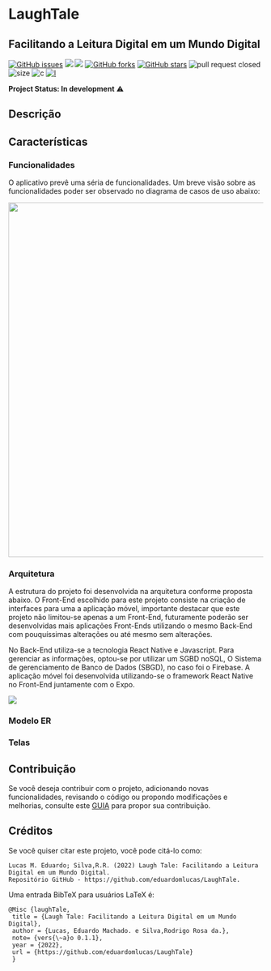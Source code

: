# LaughTale
## Facilitando a Leitura Digital em um Mundo Digital

<a href="https://github.com/eduardomlucas/LaughTale/issues"><img alt="GitHub issues" src="https://img.shields.io/github/issues/eduardomlucas/LaughTale"></a>
<img src="https://img.shields.io/static/v1?label=version&message=v0.1.1&color=orange&style=flat"/>
<img src="https://img.shields.io/static/v1?label=build&message=passing&color=success&style=flat"/>
<a href="https://github.com/eduardomlucas/LaughTale/network"><img alt="GitHub forks" src="https://img.shields.io/github/forks/eduardomlucas/LaughTale"></a>
<a href="https://github.com/eduardomlucas/LaughTale/stargazers"><img alt="GitHub stars" src="https://img.shields.io/github/stars/eduardomlucas/LaughTale"></a>
![pull request closed](https://img.shields.io/github/issues-pr-closed/eduardomlucas/LaughTale?color=g)
![size](https://img.shields.io/github/repo-size/eduardomlucas/LaughTale)
![c](https://img.shields.io/github/contributors/eduardomlucas/LaughTale?color=g)
[![l](https://img.shields.io/badge/lifecycle-stable-brightgreen.svg)](https://www.tidyverse.org/lifecycle/#stable)


**Project Status: In development** :warning:

## Descrição

## Características

### Funcionalidades

O aplicativo prevê uma séria de funcionalidades. Um breve visão sobre as funcionalidades poder ser observado no diagrama de casos de uso abaixo:

<img src="https://github.com/eduardomlucas/imagensLaughTale/blob/main/DCU-1.png" width=700 align="center"/>

### Arquitetura

A  estrutura do projeto foi desenvolvida na arquitetura conforme proposta abaixo. O Front-End escolhido para este projeto consiste na criação de interfaces para uma a aplicação móvel, importante destacar que este projeto não limitou-se apenas a um Front-End, futuramente poderão ser desenvolvidas mais aplicações Front-Ends utilizando o mesmo Back-End com pouquíssimas alterações ou até mesmo sem alterações.

No Back-End utiliza-se a tecnologia  React Native e Javascript. Para gerenciar as informações, optou-se por utilizar um SGBD noSQL, O Sistema de gerenciamento de Banco de Dados (SBGD), no caso foi o Firebase. A aplicação móvel foi desenvolvida utilizando-se o framework React Native no Front-End juntamente com o Expo.

<img src="https://github.com/eduardomlucas/imagensLaughTale/blob/main/tecnologias-1.png"/>


### Modelo ER

### Telas

## Contribuição
Se você deseja contribuir com o projeto, adicionando novas funcionalidades, revisando o código ou propondo modificações e melhorias, consulte este [GUIA](https://github.com/eduardomlucas/LaughTale/blob/main/CODE_OF_CONDUCT.md) para propor sua contribuição.

## Créditos
Se você quiser citar este projeto, você pode citá-lo como:


    Lucas M. Eduardo; Silva,R.R. (2022) Laugh Tale: Facilitando a Leitura Digital em um Mundo Digital.
    Repositório GitHub - https://github.com/eduardomlucas/LaughTale.

Uma entrada BibTeX para usuários LaTeX é:

    @Misc {laughTale,
     title = {Laugh Tale: Facilitando a Leitura Digital em um Mundo Digital},
     author = {Lucas, Eduardo Machado. e Silva,Rodrigo Rosa da.},
     note= {vers{\~a}o 0.1.1},
     year = {2022},
     url = {https://github.com/eduardomlucas/LaughTale}
     }
